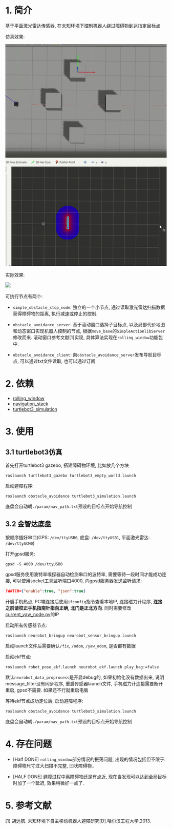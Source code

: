 # 1. 简介

基于平面激光雷达传感器, 在未知环境下控制机器人绕过障碍物到达指定目标点

仿真效果:

![](./misc/20190929-complex_symmetric.gif)

实际效果:

![](./misc/20191017-pratical.gif)

可执行节点有两个:

- `simple_obstacle_stop_node`: 独立的一个小节点, 通过读取激光雷达扫描数据获得障碍物的距离, 执行减速或停止的控制.

- `obstacle_avoidance_server`: 基于滚动窗口选择子目标点, 以及局部代价地图和动态窗口实现机器人控制的节点, 根据`move_base`的`SimpleActionlibServer`修改而来. 滚动窗口参考文献[1]实现, 具体算法实现在`rolling_window`功能包中.

- `obstacle_avoidance_client`: 向`obstacle_avoidance_server`发布导航目标点, 可以通过txt文件读取, 也可以通过订阅

# 2. 依赖

- [rolling_window](../rolling_window/)
- [navigation_stack](https://github.com/ros-planning/navigation/tree/kinetic-devel)
- [turtlebot3_simulation](https://github.com/ROBOTIS-GIT/turtlebot3_simulations)

# 3. 使用

## 3.1 turtlebot3仿真

首先打开turtlebot3 gazebo, 搭建障碍物环境, 比如放几个方块

```
roslaunch turtlebot3_gazebo turtlebot3_empty_world.launch 
```

启动避障程序:

```
roslaunch obstacle_avoidance turtlebot3_simulation.launch 
```

底盘会自动朝`./param/nav_path.txt`预设的目标点开始导航控制

## 3.2 金智达底盘

按顺序插好串口(GPS: `/dev/ttyUSB0`, 底盘: `/dev/ttyUSB1`, 平面激光雷达: `/dev/ttyACM0`)

打开gpsd服务: 

```
gpsd -S 4000 /dev/ttyUSB0
```

gpsd服务使用波特率嗅探器自动检测串口的波特率, 需要等待一段时间才能成功连接, 可以使用socket工具监听端口4000, 向gpsd服务器发送监听请求:

```json
?WATCH={"enable":true, "json":true}
```

开启手机热点, PC端连接后使用`ifconfig`指令查看本地IP, 连接磁力计程序, **连接之前请校正手机指南针指向正确, 北门是正北方向**. 同时需要修改[current_yaw_node.py](../nav_goal_lh/scripts/current_yaw_node.py#L12)的IP

启动所有传感器节点:

```
roslaunch neurobot_bringup neurobot_sensor_bringup.launch
```

启动launch文件后需要确认`/fix`, `/odom`, `/yaw_odom`, 是否都有数据

启动ekf节点:

```
roslaunch robot_pose_ekf.launch neurobot_ekf.launch play_bag:=false
```
默认`neurobot_data_proprocess`是开启debug的, 如果初始化没有数据出来, 说明message_filter没有同步程序, 重启传感器launch文件, 手机磁力计连接需要断开重启, gpsd不需要. 如果还不行就重启电脑

等待ekf节点成功定位后, 启动避障程序:

```
roslaunch obstacle_avoidance turtlebot3_simulation.launch 
```

底盘会自动朝`./param/nav_path.txt`预设的目标点开始导航控制

# 4. 存在问题

- [Half DONE] `rolling_window`部分情况的振荡问题, 出现的情况包括但不限于: 障碍物尺寸过大扫描不完整, 凹状障碍物..

- [HALF DONE] 避障过程中离障碍物还是有点近, 现在当发现可以达到全局目标时加了一个延迟, 效果稍微好一点了.

# 5. 参考文献

[1] 胡远航. 未知环境下自主移动机器人避障研究[D].哈尔滨工程大学,2013.
